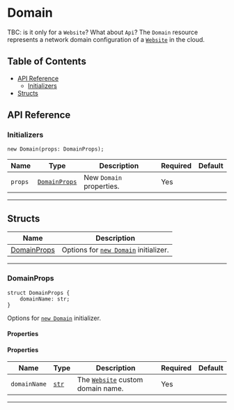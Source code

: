 # Domain

TBC: is it only for a `Website`? What about `Api`?
The `Domain` resource represents a network domain configuration of a [`Website`](./website.md) in the cloud.

## Table of Contents

<!-- markdownlint-disable MD007 -->
- [API Reference](#api-reference)
    - [Initializers](#initializers)
- [Structs](#structs)
<!-- markdownlint-enable MD007 -->

## API Reference <a id="api-reference"></a>

### Initializers <a id="initializers"></a>

```wing
new Domain(props: DomainProps);
```

| **Name** | **Type** | **Description** | **Required** | **Default** |
| --- | --- | --- | --- | --- |
| `props` | [`DomainProps`](#DomainProps-) | New `Domain` properties. | Yes | |

---

## Structs <a id="structs"></a>

| **Name** | **Description** |
| -------- | --------------- |
| [DomainProps](#DomainProps-) | Options for [`new Domain`](#initializers) initializer. |

---

### DomainProps <a id="DomainProps-"></a>

```wing
struct DomainProps {
    domainName: str;
}
```

Options for [`new Domain`](#initializers) initializer.

#### Properties <a name="Properties" id="Properties"></a>

#### Properties <a id="DomainProps.Properties"></a>

| **Name** | **Type** | **Description** | **Required** | **Default** |
| --- | --- | --- | --- | --- |
| `domainName` | [`str`](../spec.md) | The [`Website`](./website.md) custom domain name. | Yes | |

---
